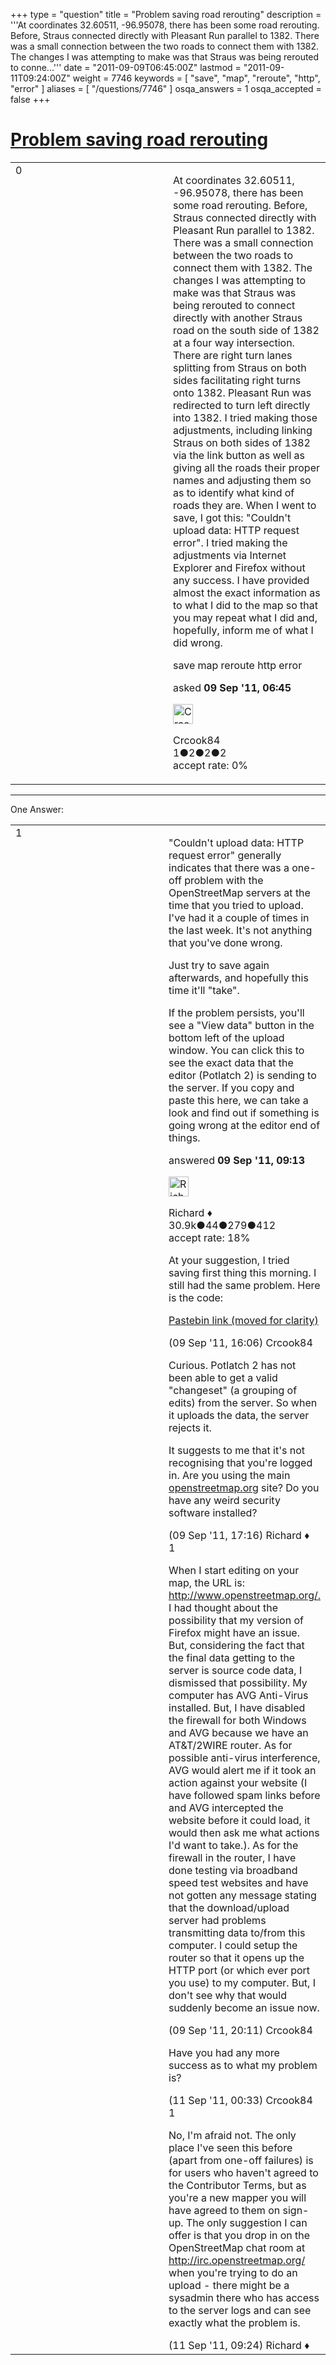 +++
type = "question"
title = "Problem saving road rerouting"
description = '''At coordinates 32.60511, -96.95078, there has been some road rerouting. Before, Straus connected directly with Pleasant Run parallel to 1382. There was a small connection between the two roads to connect them with 1382. The changes I was attempting to make was that Straus was being rerouted to conne...'''
date = "2011-09-09T06:45:00Z"
lastmod = "2011-09-11T09:24:00Z"
weight = 7746
keywords = [ "save", "map", "reroute", "http", "error" ]
aliases = [ "/questions/7746" ]
osqa_answers = 1
osqa_accepted = false
+++

<div class="headNormal">

# [Problem saving road rerouting](/questions/7746/problem-saving-road-rerouting)

</div>

<div id="main-body">

<div id="askform">

<table id="question-table" style="width:100%;">
<colgroup>
<col style="width: 50%" />
<col style="width: 50%" />
</colgroup>
<tbody>
<tr>
<td style="width: 30px; vertical-align: top"><div class="vote-buttons">
<span id="post-7746-upvote" class="ajax-command post-vote up" rel="nofollow" title="I like this post (click again to cancel)"> </span>
<div id="post-7746-score" class="post-score" title="current number of votes">
0
</div>
<span id="post-7746-downvote" class="ajax-command post-vote down" rel="nofollow" title="I dont like this post (click again to cancel)"> </span> <span id="favorite-mark" class="ajax-command favorite-mark" rel="nofollow" title="mark/unmark this question as favorite (click again to cancel)"> </span>
<div id="favorite-count" class="favorite-count">
&#10;</div>
</div></td>
<td><div id="item-right">
<div class="question-body">
<p>At coordinates 32.60511, -96.95078, there has been some road rerouting. Before, Straus connected directly with Pleasant Run parallel to 1382. There was a small connection between the two roads to connect them with 1382. The changes I was attempting to make was that Straus was being rerouted to connect directly with another Straus road on the south side of 1382 at a four way intersection. There are right turn lanes splitting from Straus on both sides facilitating right turns onto 1382. Pleasant Run was redirected to turn left directly into 1382. I tried making those adjustments, including linking Straus on both sides of 1382 via the link button as well as giving all the roads their proper names and adjusting them so as to identify what kind of roads they are. When I went to save, I got this: "Couldn't upload data: HTTP request error". I tried making the adjustments via Internet Explorer and Firefox without any success. I have provided almost the exact information as to what I did to the map so that you may repeat what I did and, hopefully, inform me of what I did wrong.</p>
</div>
<div id="question-tags" class="tags-container tags">
<span class="post-tag tag-link-save" rel="tag" title="see questions tagged &#39;save&#39;">save</span> <span class="post-tag tag-link-map" rel="tag" title="see questions tagged &#39;map&#39;">map</span> <span class="post-tag tag-link-reroute" rel="tag" title="see questions tagged &#39;reroute&#39;">reroute</span> <span class="post-tag tag-link-http" rel="tag" title="see questions tagged &#39;http&#39;">http</span> <span class="post-tag tag-link-error" rel="tag" title="see questions tagged &#39;error&#39;">error</span>
</div>
<div id="question-controls" class="post-controls">
&#10;</div>
<div class="post-update-info-container">
<div class="post-update-info post-update-info-user">
<p>asked <strong>09 Sep '11, 06:45</strong></p>
<img src="https://secure.gravatar.com/avatar/523e0ac1be7fe9109b913c02c6d7962a?s=32&amp;d=identicon&amp;r=g" class="gravatar" width="32" height="32" alt="Crcook84&#39;s gravatar image" />
<p><span>Crcook84</span><br />
<span class="score" title="1 reputation points">1</span><span title="2 badges"><span class="badge1">●</span><span class="badgecount">2</span></span><span title="2 badges"><span class="silver">●</span><span class="badgecount">2</span></span><span title="2 badges"><span class="bronze">●</span><span class="badgecount">2</span></span><br />
<span class="accept_rate" title="Rate of the user&#39;s accepted answers">accept rate:</span> <span title="Crcook84 has no accepted answers">0%</span></p>
</div>
</div>
<div id="comments-container-7746" class="comments-container">
&#10;</div>
<div id="comment-tools-7746" class="comment-tools">
&#10;</div>
<div class="clear">
&#10;</div>
<div id="comment-7746-form-container" class="comment-form-container">
&#10;</div>
<div class="clear">
&#10;</div>
</div></td>
</tr>
</tbody>
</table>

------------------------------------------------------------------------

<div class="tabBar">

<span id="sort-top"></span>

<div class="headQuestions">

One Answer:

</div>

</div>

<span id="7750"></span>

<div id="answer-container-7750" class="answer">

<table style="width:100%;">
<colgroup>
<col style="width: 50%" />
<col style="width: 50%" />
</colgroup>
<tbody>
<tr>
<td style="width: 30px; vertical-align: top"><div class="vote-buttons">
<span id="post-7750-upvote" class="ajax-command post-vote up" rel="nofollow" title="I like this post (click again to cancel)"> </span>
<div id="post-7750-score" class="post-score" title="current number of votes">
1
</div>
<span id="post-7750-downvote" class="ajax-command post-vote down" rel="nofollow" title="I dont like this post (click again to cancel)"> </span>
</div></td>
<td><div class="item-right">
<div class="answer-body">
<p>"Couldn't upload data: HTTP request error" generally indicates that there was a one-off problem with the OpenStreetMap servers at the time that you tried to upload. I've had it a couple of times in the last week. It's not anything that you've done wrong.</p>
<p>Just try to save again afterwards, and hopefully this time it'll "take".</p>
<p>If the problem persists, you'll see a "View data" button in the bottom left of the upload window. You can click this to see the exact data that the editor (Potlatch 2) is sending to the server. If you copy and paste this here, we can take a look and find out if something is going wrong at the editor end of things.</p>
</div>
<div class="answer-controls post-controls">
&#10;</div>
<div class="post-update-info-container">
<div class="post-update-info post-update-info-user">
<p>answered <strong>09 Sep '11, 09:13</strong></p>
<img src="https://secure.gravatar.com/avatar/08324717c25d6067fa4ff23ef37d455f?s=32&amp;d=identicon&amp;r=g" class="gravatar" width="32" height="32" alt="Richard&#39;s gravatar image" />
<p><span>Richard ♦</span><br />
<span class="score" title="30902 reputation points"><span>30.9k</span></span><span title="44 badges"><span class="badge1">●</span><span class="badgecount">44</span></span><span title="279 badges"><span class="silver">●</span><span class="badgecount">279</span></span><span title="412 badges"><span class="bronze">●</span><span class="badgecount">412</span></span><br />
<span class="accept_rate" title="Rate of the user&#39;s accepted answers">accept rate:</span> <span title="Richard has 98 accepted answers">18%</span></p>
</div>
</div>
<div id="comments-container-7750" class="comments-container">
<span id="7759"></span>
<div id="comment-7759" class="comment">
<div id="post-7759-score" class="comment-score">
&#10;</div>
<div class="comment-text">
<p>At your suggestion, I tried saving first thing this morning. I still had the same problem. Here is the code:</p>
<p><a href="http://pastebin.com/5GKyEKxC">Pastebin link (moved for clarity)</a></p>
</div>
<div id="comment-7759-info" class="comment-info">
<span class="comment-age">(09 Sep '11, 16:06)</span> <span class="comment-user userinfo">Crcook84</span>
</div>
</div>
<span id="7760"></span>
<div id="comment-7760" class="comment">
<div id="post-7760-score" class="comment-score">
&#10;</div>
<div class="comment-text">
<p>Curious. Potlatch 2 has not been able to get a valid "changeset" (a grouping of edits) from the server. So when it uploads the data, the server rejects it.</p>
<p>It suggests to me that it's not recognising that you're logged in. Are you using the main <a href="http://openstreetmap.org">openstreetmap.org</a> site? Do you have any weird security software installed?</p>
</div>
<div id="comment-7760-info" class="comment-info">
<span class="comment-age">(09 Sep '11, 17:16)</span> <span class="comment-user userinfo">Richard ♦</span>
</div>
</div>
<span id="7762"></span>
<div id="comment-7762" class="comment">
<div id="post-7762-score" class="comment-score">
1
</div>
<div class="comment-text">
<p>When I start editing on your map, the URL is: <a href="http://www.openstreetmap.org/.">http://www.openstreetmap.org/.</a> I had thought about the possibility that my version of Firefox might have an issue. But, considering the fact that the final data getting to the server is source code data, I dismissed that possibility. My computer has AVG Anti-Virus installed. But, I have disabled the firewall for both Windows and AVG because we have an AT&amp;T/2WIRE router. As for possible anti-virus interference, AVG would alert me if it took an action against your website (I have followed spam links before and AVG intercepted the website before it could load, it would then ask me what actions I'd want to take.). As for the firewall in the router, I have done testing via broadband speed test websites and have not gotten any message stating that the download/upload server had problems transmitting data to/from this computer. I could setup the router so that it opens up the HTTP port (or which ever port you use) to my computer. But, I don't see why that would suddenly become an issue now.</p>
</div>
<div id="comment-7762-info" class="comment-info">
<span class="comment-age">(09 Sep '11, 20:11)</span> <span class="comment-user userinfo">Crcook84</span>
</div>
</div>
<span id="7777"></span>
<div id="comment-7777" class="comment">
<div id="post-7777-score" class="comment-score">
&#10;</div>
<div class="comment-text">
<p>Have you had any more success as to what my problem is?</p>
</div>
<div id="comment-7777-info" class="comment-info">
<span class="comment-age">(11 Sep '11, 00:33)</span> <span class="comment-user userinfo">Crcook84</span>
</div>
</div>
<span id="7778"></span>
<div id="comment-7778" class="comment">
<div id="post-7778-score" class="comment-score">
1
</div>
<div class="comment-text">
<p>No, I'm afraid not. The only place I've seen this before (apart from one-off failures) is for users who haven't agreed to the Contributor Terms, but as you're a new mapper you will have agreed to them on sign-up. The only suggestion I can offer is that you drop in on the OpenStreetMap chat room at <a href="http://irc.openstreetmap.org/">http://irc.openstreetmap.org/</a> when you're trying to do an upload - there might be a sysadmin there who has access to the server logs and can see exactly what the problem is.</p>
</div>
<div id="comment-7778-info" class="comment-info">
<span class="comment-age">(11 Sep '11, 09:24)</span> <span class="comment-user userinfo">Richard ♦</span>
</div>
</div>
</div>
<div id="comment-tools-7750" class="comment-tools">
&#10;</div>
<div class="clear">
&#10;</div>
<div id="comment-7750-form-container" class="comment-form-container">
&#10;</div>
<div class="clear">
&#10;</div>
</div></td>
</tr>
</tbody>
</table>

</div>

<div class="paginator-container-left">

</div>

</div>

</div>

